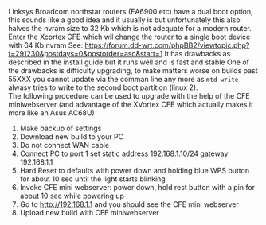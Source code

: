 Linksys Broadcom northstar routers (EA6900 etc) have a dual boot option, this sounds like a good idea  and it usually is but unfortunately this also halves the nvram size to 32 Kb which is not adequate for a modern router.  
Enter the Xcortex CFE which wil change the router  to a single boot device with 64 Kb nvram
See: https://forum.dd-wrt.com/phpBB2/viewtopic.php?t=291230&postdays=0&postorder=asc&start=1
It has drawbacks as described in the install guide but it runs well and is fast and stable
One of the drawbacks is difficulty upgrading, to make matters worse on builds past 55XXX you cannot update via the comman line any more as `mtd write` alwasy tries to write to the second boot partition (linux 2).  
The following procedure can be used to upgrade with the help of the CFE miniwebserver (and advantage of the XVortex CFE which actually makes it more like an Asus AC68U)
1.	Make backup of settings  
2.	Download new build to your PC  
3.	Do not connect WAN cable  
4.	Connect PC to port 1 set static address 192.168.1.10/24 gateway 192.168.1.1  
5.	Hard Reset to defaults with power down  and holding blue WPS button for about 10 sec until the light starts blinking 
6.	Invoke CFE mini webserver: power down, hold rest button with a pin for about 10 sec while powering up  
7.	Go to http://192.168.1.1 and you should see the CFE mini webserver  
8.	Upload new build with CFE miniwebserver  
